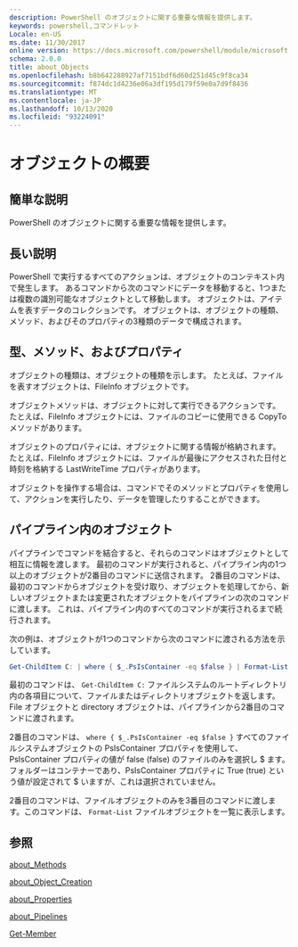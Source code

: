 ```yaml
---
description: PowerShell のオブジェクトに関する重要な情報を提供します。
keywords: powershell,コマンドレット
Locale: en-US
ms.date: 11/30/2017
online version: https://docs.microsoft.com/powershell/module/microsoft.powershell.core/about/about_objects?view=powershell-7.1&WT.mc_id=ps-gethelp
schema: 2.0.0
title: about_Objects
ms.openlocfilehash: b8b642288927af7151bdf6d60d251d45c9f8ca34
ms.sourcegitcommit: f874dc1d4236e06a3df195d179f59e0a7d9f8436
ms.translationtype: MT
ms.contentlocale: ja-JP
ms.lasthandoff: 10/13/2020
ms.locfileid: "93224091"
---
```

# <a name="about-objects"></a>オブジェクトの概要

## <a name="short-description"></a>簡単な説明
PowerShell のオブジェクトに関する重要な情報を提供します。

## <a name="long-description"></a>長い説明

PowerShell で実行するすべてのアクションは、オブジェクトのコンテキスト内で発生します。 あるコマンドから次のコマンドにデータを移動すると、1つまたは複数の識別可能なオブジェクトとして移動します。 オブジェクトは、アイテムを表すデータのコレクションです。 オブジェクトは、オブジェクトの種類、メソッド、およびそのプロパティの3種類のデータで構成されます。

## <a name="types-methods-and-properties"></a>型、メソッド、およびプロパティ

オブジェクトの種類は、オブジェクトの種類を示します。 たとえば、ファイルを表すオブジェクトは、FileInfo オブジェクトです。

オブジェクトメソッドは、オブジェクトに対して実行できるアクションです。
たとえば、FileInfo オブジェクトには、ファイルのコピーに使用できる CopyTo メソッドがあります。

オブジェクトのプロパティには、オブジェクトに関する情報が格納されます。 たとえば、FileInfo オブジェクトには、ファイルが最後にアクセスされた日付と時刻を格納する LastWriteTime プロパティがあります。

オブジェクトを操作する場合は、コマンドでそのメソッドとプロパティを使用して、アクションを実行したり、データを管理したりすることができます。

## <a name="objects-in-pipelines"></a>パイプライン内のオブジェクト

パイプラインでコマンドを結合すると、それらのコマンドはオブジェクトとして相互に情報を渡します。 最初のコマンドが実行されると、パイプライン内の1つ以上のオブジェクトが2番目のコマンドに送信されます。 2番目のコマンドは、最初のコマンドからオブジェクトを受け取り、オブジェクトを処理してから、新しいオブジェクトまたは変更されたオブジェクトをパイプラインの次のコマンドに渡します。
これは、パイプライン内のすべてのコマンドが実行されるまで続行されます。

次の例は、オブジェクトが1つのコマンドから次のコマンドに渡される方法を示しています。

```powershell
Get-ChildItem C: | where { $_.PsIsContainer -eq $false } | Format-List
```

最初のコマンドは、 `Get-ChildItem C:` ファイルシステムのルートディレクトリ内の各項目について、ファイルまたはディレクトリオブジェクトを返します。 File オブジェクトと directory オブジェクトは、パイプラインから2番目のコマンドに渡されます。

2番目のコマンドは、 `where { $_.PsIsContainer -eq $false }` すべてのファイルシステムオブジェクトの PsIsContainer プロパティを使用して、PsIsContainer プロパティの値が false (false) のファイルのみを選択し \$ ます。 フォルダーはコンテナーであり、PsIsContainer プロパティに True (true) という値が設定されて \$ いますが、これは選択されていません。

2番目のコマンドは、ファイルオブジェクトのみを3番目のコマンドに渡します。このコマンドは、 `Format-List` ファイルオブジェクトを一覧に表示します。

## <a name="see-also"></a>参照

[about_Methods](about_Methods.md)

[about_Object_Creation](about_Object_Creation.md)

[about_Properties](about_Properties.md)

[about_Pipelines](about_Pipelines.md)

[Get-Member](xref:Microsoft.PowerShell.Utility.Get-Member)


